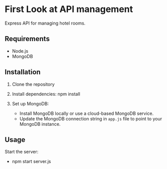 # First Look at API management

Express API for managing hotel rooms.

## Requirements

- Node.js
- MongoDB

## Installation

1. Clone the repository

2. Install dependencies: npm install

3. Set up MongoDB:
   - Install MongoDB locally or use a cloud-based MongoDB service.
   - Update the MongoDB connection string in `app.js` file to point to your MongoDB instance.

## Usage

Start the server:

- npm start server.js
